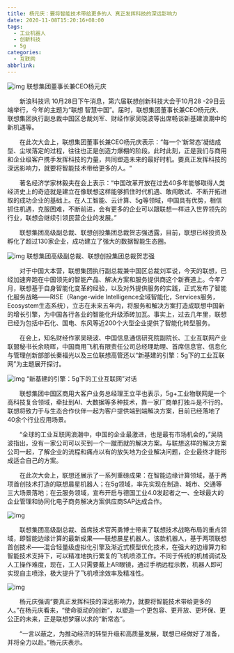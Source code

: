 ```yaml
---
title: 杨元庆：要将智能技术带给更多的人 真正发挥科技的深远影响力
date: 2020-11-08T15:20:16+08:00
tags:
  - 工业机器人
  - 创新科技
  - 5g
categories:
  - 互联网
abbrlink:
---
```


![img](https://cdn.jsdelivr.net/gh/yakeing/Documentation@main/Hexo/images/15f4-kcaeqzx7741768.jpg)
联想集团董事长兼CEO杨元庆

　　新浪科技讯 10月28日下午消息，第六届联想创新科技大会于10月28 -29日云端举行，今年的主题为“联想 智慧中国”。届时，联想集团董事长兼CEO杨元庆、联想集团执行副总裁中国区总裁刘军、财经作家吴晓波等出席畅谈新基建浪潮中的新机遇等。

　　在此次大会上，联想集团董事长兼CEO杨元庆表示：“每一个‘新常态’凝结成型、尘埃落定的过程，往往也正是创造力爆棚的阶段。此时此刻，正是我们与商用和企业级客户携手发挥科技的力量，共同塑造未来的最好时机。要真正发挥科技的深远影响力，就要将智能技术带给更多的人。“

　　著名经济学家林毅夫在会上表示：“中国改革开放在过去40多年能够取得人类经济史上的奇迹就是建立在像联想这样能够抓住时代机遇、敢闯敢试、不断开拓进取的成功企业的基础上。在人工智能、云计算、5g等领域，中国具有优势，相信抓住机遇，克服困难，不断前进，会有更多的企业可以跟联想一样进入世界领先的行业，联想会继续引领民营企业的发展。”

　　联想集团高级副总裁、联想创投集团总裁贺志强透露，目前，联想已经投资及孵化了超过130家企业，成功建立了强大的数据智能生态圈。

![img](https://cdn.jsdelivr.net/gh/yakeing/Documentation@main/Hexo/images/110a-kcaeqzx7741519.jpg)
联想集团高级副总裁、联想创投集团总裁贺志强

　　对于中国大本营，联想集团执行副总裁兼中国区总裁刘军说，今天的联想，已经加速奔跑在中国领先的智能产品、解决方案和服务提供商这个新赛道上。今年7月，联想基于自身智能化变革的经验，以及对外提供服务的实践，正式发布了智能化服务战略——RISE（Range-wide Intelligence全域智能化，Services服务，Ecosystem生态系统），立志在未来五年内，将服务和解决方案打造成联想中国新的增长引擎，为中国各行各业的智能化升级添砖加瓦。事实上，过去几年里，联想已经为包括中石化、国电、东风等近200个大型企业提供了智能化转型服务。

　　在会上，知名财经作家吴晓波、中国信息通信研究院副院长、工业互联网产业联盟秘书长余晓晖，中国商用飞机有限责任公司总经理助理、首席信息官、信息化与管理创新部部长秦福光以及三位联想高管还以“新基建的引擎：5g下的工业互联网”为主题展开探讨。

![img](https://cdn.jsdelivr.net/gh/yakeing/Documentation@main/Hexo/images/e94d-kcaeqzx7741686.jpg)
“新基建的引擎：5g下的工业互联网”对话

　　联想集团中国区商用大客户业务总经理王立平也表示，5g+工业物联网是一个高科技复合领域，牵扯到AI、大数据等多种技术，靠一家厂商单打独斗是不行的。联想将致力于与生态合作伙伴一起为客户提供端到端解决方案，目前已经落地了40余个行业应用场景。

　　“全球的工业互联网浪潮中，中国的企业最激进，也是最有市场机会的，”吴晓波指出，没有一家公司可以买到一个一蹴而就的解决方案。与联想这样的解决方案公司一起，了解企业的流程和痛点以有的放矢地为企业解决问题，企业最终才能形成适合自己的方案。

　　在此次大会上，联想还展示了一系列重磅成果：在智能边缘计算领域，基于两项首创技术打造的联想晨星机器人；在5g领域，率先实现在制造、城市、交通等三大场景落地；在云服务领域，宣布开启与德国工业4.0发起者之一、全球最大的企业管理和协同化电子商务解决方案供应商SAP达成合作。

![img](https://cdn.jsdelivr.net/gh/yakeing/Documentation@main/Hexo/images/1413-kcaeqzx7741118.gif)

　　联想集团高级副总裁、首席技术官芮勇博士带来了联想技术战略布局的重点领域，即智能边缘计算的最新成果——联想晨星机器人。该款机器人，基于两项联想首创技术——混合轻量级虚拟化引擎及渐近式模型优化技术，在强大的边缘算力和智能技术支持下，可以精准地执行繁复的飞机喷漆工作。不同于传统的机械调试及人工操作难度，现在，工人只需要戴上AR眼镜，通过手柄远程示教，机器人即可实现自主喷涂，极大提升了飞机喷涂效率及精准性。

![img](https://cdn.jsdelivr.net/gh/yakeing/Documentation@main/Hexo/images/0768-kcaeqzx7741322.png)

　　杨元庆强调“要真正发挥科技的深远影响力，就要将智能技术带给更多的人。”在杨元庆看来，“使命驱动的创新”，以塑造一个更包容、更开放、更环保、更公正的未来，正是联想梦寐以求的“新常态“。

　　“一言以蔽之，为推动经济的转型升级和高质量发展，联想已经做好了准备，并将全力以赴。”杨元庆表示。